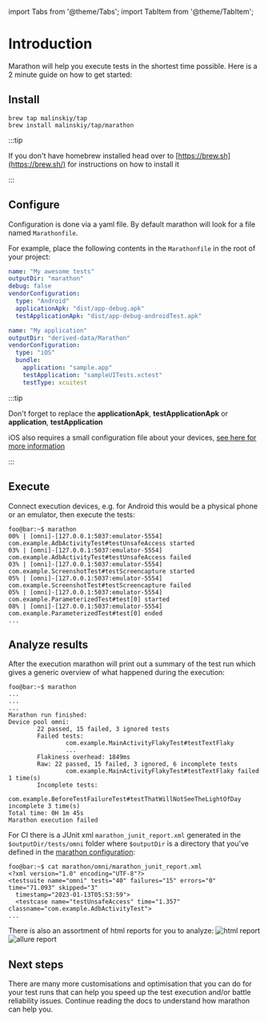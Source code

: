import Tabs from '@theme/Tabs';
import TabItem from '@theme/TabItem';

# Introduction

Marathon will help you execute tests in the shortest time possible. Here is a 2 minute guide on how to get started:

## Install
```shell
brew tap malinskiy/tap
brew install malinskiy/tap/marathon
```

:::tip

If you don't have homebrew installed head over to [https://brew.sh](https://brew.sh/) for instructions on how to install it 

:::

## Configure
Configuration is done via a yaml file. By default marathon will look for a file named `Marathonfile`. 

For example, place the following contents in the `Marathonfile` in the root of your project:
<Tabs>
<TabItem value="Android" label="Android">

```yaml
name: "My awesome tests"
outputDir: "marathon"
debug: false
vendorConfiguration:
  type: "Android"
  applicationApk: "dist/app-debug.apk"
  testApplicationApk: "dist/app-debug-androidTest.apk"
```

</TabItem>
<TabItem value="iOS" label="iOS">

```yaml
name: "My application"
outputDir: "derived-data/Marathon"
vendorConfiguration:
  type: "iOS"
  bundle:
    application: "sample.app"
    testApplication: "sampleUITests.xctest"
    testType: xcuitest
```

</TabItem>
</Tabs>

:::tip

Don't forget to replace the **applicationApk**, **testApplicationApk** or **application**, **testApplication**

iOS also requires a small configuration file about your devices, [see here for more information][1]

:::

## Execute
Connect execution devices, e.g. for Android this would be a physical phone or an emulator, then execute the tests:

```shell-session
foo@bar:~$ marathon
00% | [omni]-[127.0.0.1:5037:emulator-5554] com.example.AdbActivityTest#testUnsafeAccess started
03% | [omni]-[127.0.0.1:5037:emulator-5554] com.example.AdbActivityTest#testUnsafeAccess failed
03% | [omni]-[127.0.0.1:5037:emulator-5554] com.example.ScreenshotTest#testScreencapture started
05% | [omni]-[127.0.0.1:5037:emulator-5554] com.example.ScreenshotTest#testScreencapture failed
05% | [omni]-[127.0.0.1:5037:emulator-5554] com.example.ParameterizedTest#test[0] started
08% | [omni]-[127.0.0.1:5037:emulator-5554] com.example.ParameterizedTest#test[0] ended
...
```

## Analyze results
After the execution marathon will print out a summary of the test run which gives a generic overview of what happened during the execution:
```shell-session
foo@bar:~$ marathon
...
...
...
Marathon run finished:
Device pool omni:
        22 passed, 15 failed, 3 ignored tests
        Failed tests:
                com.example.MainActivityFlakyTest#testTextFlaky
                ...
        Flakiness overhead: 1849ms
        Raw: 22 passed, 15 failed, 3 ignored, 6 incomplete tests
                com.example.MainActivityFlakyTest#testTextFlaky failed 1 time(s)
        Incomplete tests:
                com.example.BeforeTestFailureTest#testThatWillNotSeeTheLightOfDay incomplete 3 time(s)
Total time: 0H 1m 45s
Marathon execution failed
```

For CI there is a JUnit xml `marathon_junit_report.xml` generated in the ``$outputDir/tests/omni`` folder where ``$outputDir`` is a directory that you’ve defined in the [marathon configuration](/runner/intro/configure#output-directory):
```shell-session 
foo@bar:~$ cat marathon/omni/marathon_junit_report.xml
<?xml version="1.0" encoding="UTF-8"?>
<testsuite name="omni" tests="40" failures="15" errors="0" time="71.093" skipped="3"
  timestamp="2023-01-13T05:53:59">
  <testcase name="testUnsafeAccess" time="1.357" classname="com.example.AdbActivityTest">
...
```

There is also an assortment of html reports for you to analyze:
![html report](/img/screenshot-html-report-1.png)
![allure report](/img/screenshot-allure-report-1.png)

## Next steps
There are many more customisations and optimisation that you can do for your test runs that can help you speed up the test execution and/or battle reliability issues. Continue reading the docs to understand how marathon can help you. 

[1]: /ios/workers.md
